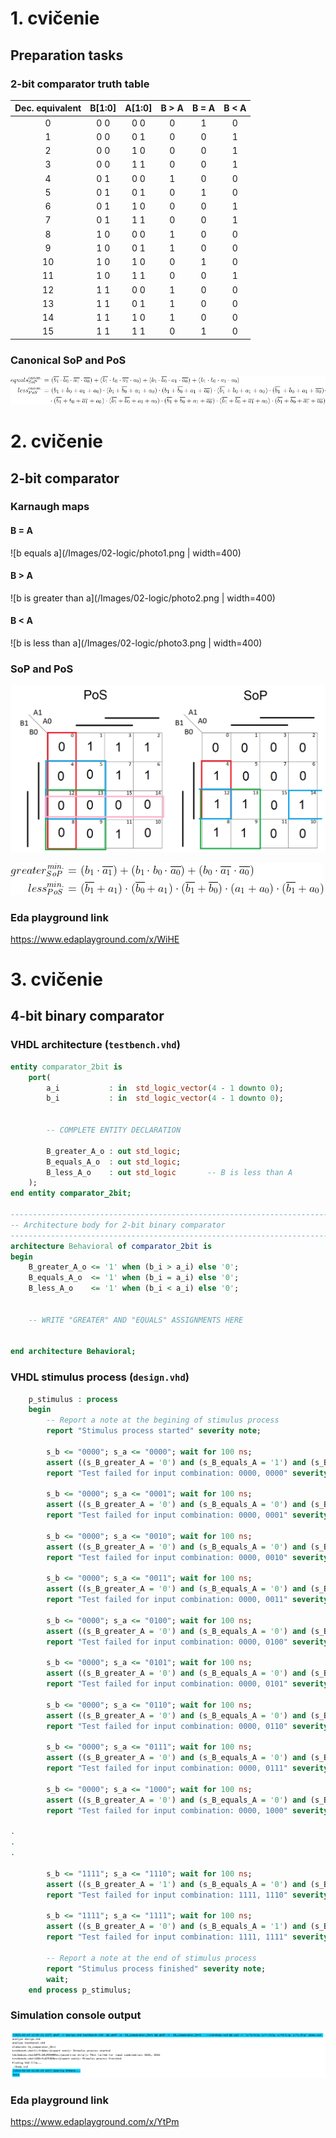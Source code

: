 # 1. cvičenie 

## Preparation tasks

### 2-bit comparator truth table

| **Dec. equivalent** | **B[1:0]** | **A[1:0]** | **B > A** | **B = A** | **B < A** |
| :-: | :-: | :-: | :-: | :-: | :-: |
| 0 | 0 0 | 0 0 | 0 | 1 | 0 |
| 1 | 0 0 | 0 1 | 0 | 0 | 1 |
| 2 | 0 0 | 1 0 | 0 | 0 | 1 |
| 3 | 0 0 | 1 1 | 0 | 0 | 1 |
| 4 | 0 1 | 0 0 | 1 | 0 | 0 |
| 5 | 0 1 | 0 1 | 0 | 1 | 0 |
| 6 | 0 1 | 1 0 | 0 | 0 | 1 |
| 7 | 0 1 | 1 1 | 0 | 0 | 1 |
| 8 | 1 0 | 0 0 | 1 | 0 | 0 |
| 9 | 1 0 | 0 1 | 1 | 0 | 0 |
| 10 | 1 0 | 1 0 | 0 | 1 | 0 |
| 11 | 1 0 | 1 1 | 0 | 0 | 1 |
| 12 | 1 1 | 0 0 | 1 | 0 | 0 |
| 13 | 1 1 | 0 1 | 1 | 0 | 0 |
| 14 | 1 1 | 1 0 | 1 | 0 | 0 |
| 15 | 1 1 | 1 1 | 0 | 1 | 0 |


### Canonical SoP and PoS

![vzorce pre SoP a PoS](/Images/02-logic/Eqn1.gif)

# 2. cvičenie

## 2-bit comparator

### Karnaugh maps

#### B = A

![b equals a](/Images/02-logic/photo1.png | width=400)

#### B > A

![b is greater than a](/Images/02-logic/photo2.png | width=400)

#### B < A

![b is less than a](/Images/02-logic/photo3.png | width=400)

### SoP and PoS

![SoP a PoS](/Images/02-logic/photo4.png)

![vzorec na SoP a PoS](/Images/02-logic/Eqn2.gif)

### Eda playground link

https://www.edaplayground.com/x/WiHE

# 3. cvičenie

## 4-bit binary comparator

### VHDL architecture (`testbench.vhd`)

```vhdl
entity comparator_2bit is
    port(
        a_i           : in  std_logic_vector(4 - 1 downto 0);
        b_i           : in  std_logic_vector(4 - 1 downto 0);


        -- COMPLETE ENTITY DECLARATION

		B_greater_A_o : out std_logic;
        B_equals_A_o  : out std_logic;
        B_less_A_o    : out std_logic       -- B is less than A
    );
end entity comparator_2bit;

------------------------------------------------------------------------
-- Architecture body for 2-bit binary comparator
------------------------------------------------------------------------
architecture Behavioral of comparator_2bit is
begin
    B_greater_A_o <= '1' when (b_i > a_i) else '0';
    B_equals_A_o  <= '1' when (b_i = a_i) else '0';
    B_less_A_o    <= '1' when (b_i < a_i) else '0';


    -- WRITE "GREATER" AND "EQUALS" ASSIGNMENTS HERE


end architecture Behavioral;

```

### VHDL stimulus process  (`design.vhd`)

```vhdl
    p_stimulus : process
    begin
        -- Report a note at the begining of stimulus process
        report "Stimulus process started" severity note;

		s_b <= "0000"; s_a <= "0000"; wait for 100 ns;
		assert ((s_B_greater_A = '0') and (s_B_equals_A = '1') and (s_B_less_A = '0'))
		report "Test failed for input combination: 0000, 0000" severity error;

		s_b <= "0000"; s_a <= "0001"; wait for 100 ns;
		assert ((s_B_greater_A = '0') and (s_B_equals_A = '0') and (s_B_less_A = '1'))
		report "Test failed for input combination: 0000, 0001" severity error;

		s_b <= "0000"; s_a <= "0010"; wait for 100 ns;
		assert ((s_B_greater_A = '0') and (s_B_equals_A = '0') and (s_B_less_A = '1'))
		report "Test failed for input combination: 0000, 0010" severity error;

		s_b <= "0000"; s_a <= "0011"; wait for 100 ns;
		assert ((s_B_greater_A = '0') and (s_B_equals_A = '0') and (s_B_less_A = '1'))
		report "Test failed for input combination: 0000, 0011" severity error;

		s_b <= "0000"; s_a <= "0100"; wait for 100 ns;
		assert ((s_B_greater_A = '0') and (s_B_equals_A = '0') and (s_B_less_A = '1'))
		report "Test failed for input combination: 0000, 0100" severity error;

		s_b <= "0000"; s_a <= "0101"; wait for 100 ns;
		assert ((s_B_greater_A = '0') and (s_B_equals_A = '0') and (s_B_less_A = '1'))
		report "Test failed for input combination: 0000, 0101" severity error;

		s_b <= "0000"; s_a <= "0110"; wait for 100 ns;
		assert ((s_B_greater_A = '0') and (s_B_equals_A = '0') and (s_B_less_A = '1'))
		report "Test failed for input combination: 0000, 0110" severity error;

		s_b <= "0000"; s_a <= "0111"; wait for 100 ns;
		assert ((s_B_greater_A = '0') and (s_B_equals_A = '0') and (s_B_less_A = '1'))
		report "Test failed for input combination: 0000, 0111" severity error;

		s_b <= "0000"; s_a <= "1000"; wait for 100 ns;
		assert ((s_B_greater_A = '0') and (s_B_equals_A = '0') and (s_B_less_A = '1'))
		report "Test failed for input combination: 0000, 1000" severity error;

.
.
.

		s_b <= "1111"; s_a <= "1110"; wait for 100 ns;
		assert ((s_B_greater_A = '1') and (s_B_equals_A = '0') and (s_B_less_A = '0'))
		report "Test failed for input combination: 1111, 1110" severity error;

		s_b <= "1111"; s_a <= "1111"; wait for 100 ns;
		assert ((s_B_greater_A = '0') and (s_B_equals_A = '1') and (s_B_less_A = '0'))
		report "Test failed for input combination: 1111, 1111" severity error;

        -- Report a note at the end of stimulus process
        report "Stimulus process finished" severity note;
        wait;
    end process p_stimulus;
```

### Simulation console output

![Screenshot](/Images/02-logic/scr1.png)

### Eda playground link

https://www.edaplayground.com/x/YtPm